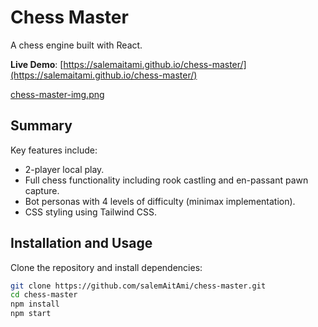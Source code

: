 # Chess Master

A chess engine built with React.

**Live Demo**: [https://salemaitami.github.io/chess-master/](https://salemaitami.github.io/chess-master/)

[chess-master-img.png](https://postimg.cc/9zrMg4PY)

## Summary

Key features include:

- 2-player local play.
- Full chess functionality including rook castling and en-passant pawn capture.
- Bot personas with 4 levels of difficulty (minimax implementation).
- CSS styling using Tailwind CSS.

## Installation and Usage

Clone the repository and install dependencies:
```bash
git clone https://github.com/salemAitAmi/chess-master.git
cd chess-master
npm install
npm start